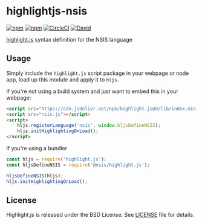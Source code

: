 # highlightjs-nsis

[![npm](https://flat.badgen.net/npm/license/@highlightjs/nsis)](https://www.npmjs.org/package/@highlightjs/nsis)
[![npm](https://flat.badgen.net/npm/v/@highlightjs/nsis)](https://www.npmjs.org/package/@highlightjs/nsis)
[![CircleCI](https://flat.badgen.net/circleci/github/highlightjs/highlightjs-nsis)](https://circleci.com/gh/highlightjs/highlightjs-nsis)
[![David](https://flat.badgen.net/david/dev/highlightjs/highlightjs-nsis)](https://david-dm.org/highlightjs/highlightjs-nsis?)

[highlight.js](https://github.com/highlightjs/highlight.js) syntax definition for the NSIS language

## Usage

Simply include the `highlight.js` script package in your webpage or node app, load up this module and apply it to `hljs`.

If you're not using a build system and just want to embed this in your webpage:

```html
<script src="https://cdn.jsdelivr.net/npm/highlight.js@9/lib/index.min.js"></script>
<script src="nsis.js"></script>
<script>
    hljs.registerLanguage('nsis', window.hljsDefineNSIS);
    hljs.initHighlightingOnLoad();
</script>
```

If you're using a bundler
   
```js
const hljs = require('highlight.js');
const hljsDefineNSIS = require('@nsis/highlight.js');

hljsDefineNSIS(hljs);
hljs.initHighlightingOnLoad();
```

## License

Highlight.js is released under the BSD License. See [LICENSE](https://raw.githubusercontent.com/highlightjs/highlight.js/master/LICENSE) file for details.
